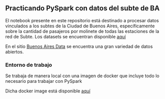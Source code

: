 ## **Practicando PySpark con datos del subte de BA**

El notebook presente en este repositorio está destinado a procesar datos vinculados a los subtes de la Ciudad de Buenos Aires, específicamente sobre la cantidad de pasajeros por molinete de todas las estaciones de la red de Subte.
Los datasets se encuentran disponible [aquí](https://data.buenosaires.gob.ar/dataset/subte-viajes-molinetes)

En el sitio [Buenos Aires Data]() se encuentra una gran variedad de datos abiertos.

### **Entorno de trabajo**
Se trabaja de manera local con una imagen de docker que incluye todo lo necesario para trabajar con PySpark

Dicha docker image está disponible [aquí](https://hub.docker.com/r/jupyter/pyspark-notebook/)